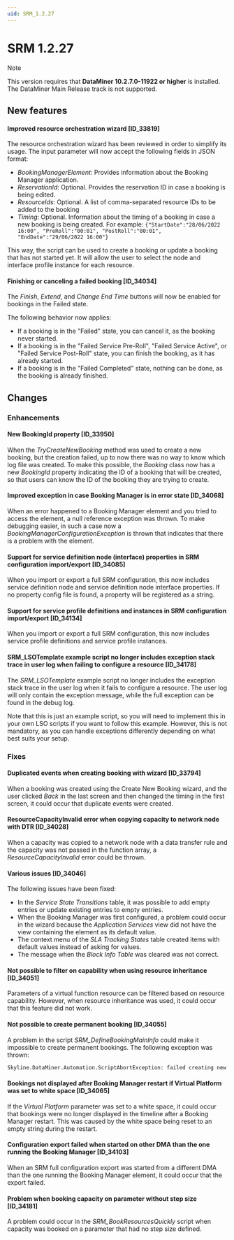 ```yaml
---
uid: SRM_1.2.27
---
```


# SRM 1.2.27

> [!NOTE]
> This version requires that **DataMiner 10.2.7.0-11922 or higher** is installed. The DataMiner Main Release track is not supported.

## New features

#### Improved resource orchestration wizard [ID_33819]

The resource orchestration wizard has been reviewed in order to simplify its usage. The input parameter will now accept the following fields in JSON format:

- *BookingManagerElement*: Provides information about the Booking Manager application.
- *ReservationId*: Optional. Provides the reservation ID in case a booking is being edited.
- *ResourceIds*: Optional. A list of comma-separated resource IDs to be added to the booking
- *Timing*: Optional. Information about the timing of a booking in case a new booking is being created. For example: `{"StartDate":"28/06/2022 16:00", "PreRoll":"00:01", "PostRoll":"00:01", "EndDate":"29/06/2022 16:00"}`

This way, the script can be used to create a booking or update a booking that has not started yet. It will allow the user to select the node and interface profile instance for each resource.

#### Finishing or canceling a failed booking [ID_34034]

The *Finish*, *Extend*, and *Change End Time* buttons will now be enabled for bookings in the Failed state.

The following behavior now applies:

- If a booking is in the "Failed" state, you can cancel it, as the booking never started.
- If a booking is in the "Failed Service Pre-Roll", "Failed Service Active", or "Failed Service Post-Roll" state, you can finish the booking, as it has already started.
- If a booking is in the "Failed Completed" state, nothing can be done, as the booking is already finished.

## Changes

### Enhancements

#### New BookingId property [ID_33950]

When the *TryCreateNewBooking* method was used to create a new booking, but the creation failed, up to now there was no way to know which log file was created. To make this possible, the *Booking* class now has a new *BookingId* property indicating the ID of a booking that will be created, so that users can know the ID of the booking they are trying to create.

#### Improved exception in case Booking Manager is in error state [ID_34068]

When an error happened to a Booking Manager element and you tried to access the element, a null reference exception was thrown. To make debugging easier, in such a case now a *BookingManagerConfigurationException* is thrown that indicates that there is a problem with the element.

#### Support for service definition node (interface) properties in SRM configuration import/export [ID_34085]

When you import or export a full SRM configuration, this now includes service definition node and service definition node interface properties. If no property config file is found, a property will be registered as a string.

#### Support for service profile definitions and instances in SRM configuration import/export [ID_34134]

When you import or export a full SRM configuration, this now includes service profile definitions and service profile instances.

#### SRM_LSOTemplate example script no longer includes exception stack trace in user log when failing to configure a resource [ID_34178]

The *SRM_LSOTemplate* example script no longer includes the exception stack trace in the user log when it fails to configure a resource. The user log will only contain the exception message, while the full exception can be found in the debug log.

Note that this is just an example script, so you will need to implement this in your own LSO scripts if you want to follow this example. However, this is not mandatory, as you can handle exceptions differently depending on what best suits your setup.

### Fixes

#### Duplicated events when creating booking with wizard [ID_33794]

When a booking was created using the Create New Booking wizard, and the user clicked *Back* in the last screen and then changed the timing in the first screen, it could occur that duplicate events were created.

#### ResourceCapacityInvalid error when copying capacity to network node  with DTR [ID_34028]

When a capacity was copied to a network node with a data transfer rule and the capacity was not passed in the function array, a *ResourceCapacityInvalid* error could be thrown.

#### Various issues [ID_34046]

The following issues have been fixed:

- In the *Service State Transitions* table, it was possible to add empty entries or update existing entries to empty entries.
- When the Booking Manager was first configured, a problem could occur in the wizard because the *Application Services* view did not have the view containing the element as its default value.
- The context menu of the *SLA Tracking States* table created items with default values instead of asking for values.
- The message when the *Block Info Table* was cleared was not correct.

#### Not possible to filter on capability when using resource inheritance [ID_34051]

Parameters of a virtual function resource can be filtered based on resource capability. However, when resource inheritance was used, it could occur that this feature did not work.

#### Not possible to create permanent booking [ID_34055]

A problem in the script *SRM_DefineBookingMainInfo* could make it impossible to create permanent bookings. The following exception was thrown:

```txt
Skyline.DataMiner.Automation.ScriptAbortException: failed creating new booking: Skyline.DataMiner.Library.Exceptions.InvalidBookingDataException: Duration can't be defined when PermanentService flag is set to true
```

#### Bookings not displayed after Booking Manager restart if Virtual Platform was set to white space [ID_34065]

If the *Virtual Platform* parameter was set to a white space, it could occur that bookings were no longer displayed in the timeline after a Booking Manager restart. This was caused by the white space being reset to an empty string during the restart.

#### Configuration export failed when started on other DMA than the one running the Booking Manager [ID_34103]

When an SRM full configuration export was started from a different DMA than the one running the Booking Manager element, it could occur that the export failed.

#### Problem when booking capacity on parameter without step size [ID_34181]

A problem could occur in the *SRM_BookResourcesQuickly* script when capacity was booked on a parameter that had no step size defined.
